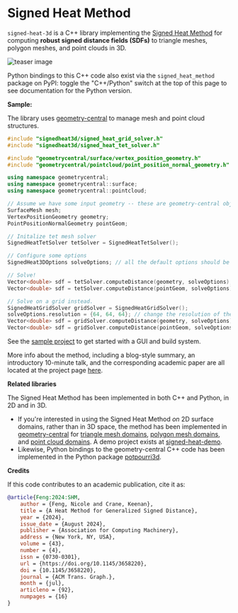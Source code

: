 # Signed Heat Method

`signed-heat-3d` is a C++ library implementing the [Signed Heat Method](https://nzfeng.github.io/research/SignedHeatMethod/index.html) for computing **robust signed distance fields (SDFs)** to triangle meshes, polygon meshes, and point clouds in 3D. 

![teaser image](../../media/Teaser.png)

Python bindings to this C++ code also exist via the `signed_heat_method` package on PyPI: toggle the "C++/Python" switch at the top of this page to see documentation for the Python version.

**Sample:**

The library uses [geometry-central](https://geometry-central.net/) to manage mesh and point cloud structures.
```cpp
#include "signedheat3d/signed_heat_grid_solver.h"
#include "signedheat3d/signed_heat_tet_solver.h"

#include "geometrycentral/surface/vertex_position_geometry.h"
#include "geometrycentral/pointcloud/point_position_normal_geometry.h"

using namespace geometrycentral;
using namespace geometrycentral::surface;
using namespace geometrycentral::pointcloud;

// Assume we have some input geometry -- these are geometry-central objects.
SurfaceMesh mesh;
VertexPositionGeometry geometry;
PointPositionNormalGeometry pointGeom;

// Initalize tet mesh solver
SignedHeatTetSolver tetSolver = SignedHeatTetSolver();

// Configure some options
SignedHeat3DOptions solveOptions; // all the default options should be pretty good

// Solve!
Vector<double> sdf = tetSolver.computeDistance(geometry, solveOptions); // get distance to the mesh!
Vector<double> sdf = tetSolver.computeDistance(pointGeom, solveOptions); // get distance to the point cloud!

// Solve on a grid instead.
SignedHeatGridSolver gridSolver = SignedHeatGridSolver();
solveOptions.resolution = {64, 64, 64}; // change the resolution of the grid
Vector<double> sdf = gridSolver.computeDistance(geometry, solveOptions); // get distance to the mesh!
Vector<double> sdf = gridSolver.computeDistance(pointGeom, solveOptions); // get distance to the point cloud!
```

See the [sample project](https://github.com/nzfeng/signed-heat-demo-3d) to get started with a GUI and build system.

More info about the method, including a blog-style summary, an introductory 10-minute talk, and the corresponding academic paper are all located at the project page [here](https://www.youtube.com/watch?v=mw5Xz9CFZ7A).

**Related libraries**

The Signed Heat Method has been implemented in both C++ and Python, in 2D and in 3D.

* If you're interested in using the Signed Heat Method *on* 2D surface domains, rather than in 3D space, the method has been implemented in [geometry-central](https://geometry-central.net) for [triangle mesh domains](https://geometry-central.net/surface/algorithms/signed_heat_method/), [polygon mesh domains](https://geometry-central.net/surface/algorithms/polygon_heat_solver/#signed-geodesic-distance), and [point cloud domains](https://geometry-central.net/pointcloud/algorithms/heat_solver/#signed-geodesic-distance). A demo project exists at [signed-heat-demo](https://github.com/nzfeng/signed-heat-demo).
* Likewise, Python bindings to the geometry-central C++ code has been implemented in the Python package [potpourri3d](https://github.com/nmwsharp/potpourri3d).

**Credits**

If this code contributes to an academic publication, cite it as:
```bib
@article{Feng:2024:SHM,
	author = {Feng, Nicole and Crane, Keenan},
	title = {A Heat Method for Generalized Signed Distance},
	year = {2024},
	issue_date = {August 2024},
	publisher = {Association for Computing Machinery},
	address = {New York, NY, USA},
	volume = {43},
	number = {4},
	issn = {0730-0301},
	url = {https://doi.org/10.1145/3658220},
	doi = {10.1145/3658220},
	journal = {ACM Trans. Graph.},
	month = {jul},
	articleno = {92},
	numpages = {16}
}
```
